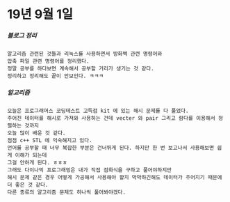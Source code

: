 # 19년 9월 1일

##### 블로그 정리
    알고리즘 관련된 것들과 리눅스를 사용하면서 방화벽 관련 명령어와
    압축 파일 관련 명령어를 정리했다.
    정말 공부를 하다보면 계속해서 공부할 거리가 생기는 것 같다.
    정리하고 정리해도 끝이 안보인다. ㅋㅋㅋ
    
##### 알고리즘
    오늘은 프로그래머스 코딩테스트 고득점 kit 에 있는 해시 문제를 다 풀었다.
    주어진 데이터를 해시로 가져와 사용하는 건데 vecter 와 pair 그리고 람다를 이용해서 정렬하는 것까지
    오늘 많이 배운 것 같다.
    점점 c++ STL 에 익숙해지고 있다.
    언어를 공부할 때 너무 복잡한 부분은 건너뛰게 된다. 하지만 한 번 보고나서 사용해보면 쉽게 이해가 되는데
    그걸 안하게 된다. ㅎㅎㅎ
    그래도 다이나믹 프로그래밍은 내가 직접 점화식을 구하고 풀어야하지만
    해시 문제 같은 경우 어떻게 가공해서 사용해야 할지 막막하긴해도 데이터가 주어지기 때문에 더 좋은 것 같다.
    다른 종류의 알고리즘 문제도 하나씩 풀어봐야겠다.
